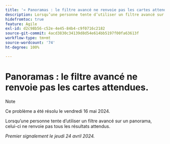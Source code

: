 ```yaml
---
title: '« Panoramas : le filtre avancé ne renvoie pas les cartes attendues. »'
description: Lorsqu’une personne tente d’utiliser un filtre avancé sur un panorama, celui-ci ne renvoie pas tous les résultats attendus.
hidefromtoc: true
feature: Agile
exl-id: d2c98b56-c52e-4e45-84b4-c9f0716c2182
source-git-commit: 4acd3830c34139d8d54e614bb5197f00fa63613f
workflow-type: tm+mt
source-wordcount: '74'
ht-degree: 100%

---
```


# Panoramas : le filtre avancé ne renvoie pas les cartes attendues.

>[!NOTE]
>
>Ce problème a été résolu le vendredi 16 mai 2024.

Lorsqu’une personne tente d’utiliser un filtre avancé sur un panorama, celui-ci ne renvoie pas tous les résultats attendus.

_Premier signalement le jeudi 24 avril 2024._
